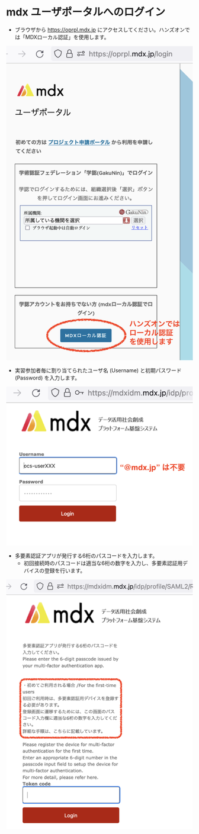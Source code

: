 # mdx ユーザポータルへのログイン

- ブラウザから <https://oprpl.mdx.jp> にアクセスしてください。ハンズオンでは「MDXローカル認証」を使用します。

![](https://raw.githubusercontent.com/nii-gakunin-cloud/handson/master/Basic-Tutorials/handson202209-vcp/images/01-mdx-login.png)

- 実習参加者毎に割り当てられたユーザ名 (Username) と初期パスワード (Password) を入力します。

![](https://github.com/nii-gakunin-cloud/handson/raw/master/Basic-Tutorials/handson202209-vcp/images/01a-mdx-login2.png)

- 多要素認証アプリが発行する6桁のパスコードを入力します。
  * 初回接続時のパスコードは適当な6桁の数字を入力し、多要素認証用デバイスの登録を行います。

![](https://github.com/nii-gakunin-cloud/handson/raw/master/Basic-Tutorials/handson202209-vcp/images/02-mdx-mfa.png)

